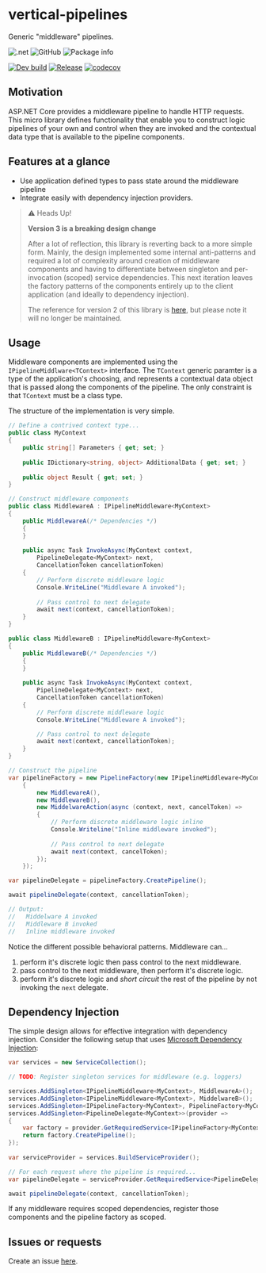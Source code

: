 # vertical-pipelines

Generic "middleware" pipelines.

![.net](https://img.shields.io/badge/Frameworks-.netstandard21+net50-purple)
![GitHub](https://img.shields.io/github/license/verticalsoftware/vertical-pipelines)
![Package info](https://img.shields.io/nuget/v/vertical-pipelines.svg)

[![Dev build](https://github.com/verticalsoftware/vertical-pipelines/actions/workflows/dev-build.yml/badge.svg)](https://github.com/verticalsoftware/vertical-pipelines/actions/workflows/dev-build.yml)
[![Release](https://github.com/verticalsoftware/vertical-pipelines/actions/workflows/release.yml/badge.svg)](https://github.com/verticalsoftware/vertical-pipelines/actions/workflows/release.yml)
[![codecov](https://codecov.io/gh/verticalsoftware/vertical-pipelines/branch/dev/graph/badge.svg?token=4RNB0XF988)](https://codecov.io/gh/verticalsoftware/vertical-pipelines)

## Motivation

ASP.NET Core provides a middleware pipeline to handle HTTP requests. This micro library defines functionality that enable you to construct logic pipelines of your own and control when they are invoked and the contextual data type that is available to the pipeline components.

## Features at a glance

- Use application defined types to pass state around the middleware pipeline
- Integrate easily with dependency injection providers. 

> ⚠️ Heads Up!
> 
> **Version 3 is a breaking design change**
> 
> After a lot of reflection, this library is reverting back to a more simple form. Mainly,
> the design implemented some internal anti-patterns and required a lot of complexity around
> creation of middleware components and having to differentiate between singleton and per-invocation (scoped)
> service dependencies. This next iteration leaves the factory patterns of the components entirely
> up to the client application (and ideally to dependency injection). 
> 
> The reference for version 2 of this library is [here](./README_v2.md), but please note it will no longer be maintained.

## Usage

Middleware components are implemented using the `IPipelineMiddlware<TContext>` interface. The `TContext` generic paramter is a type of the application's choosing, and represents a contextual data object that is passed along the components of the pipeline. The only constraint is that `TContext` must be a class type.

The structure of the implementation is very simple.

```csharp
// Define a contrived context type...
public class MyContext
{
    public string[] Parameters { get; set; }
    
    public IDictionary<string, object> AdditionalData { get; set; }
    
    public object Result { get; set; }
}

// Construct middleware components
public class MiddlewareA : IPipelineMiddleware<MyContext>
{
    public MiddlewareA(/* Dependencies */)
    {
    }
    
    public async Task InvokeAsync(MyContext context,
        PipelineDelegate<MyContext> next,
        CancellationToken cancellationToken)
    {
        // Perform discrete middleware logic
        Console.WriteLine("Middleware A invoked");
        
        // Pass control to next delegate
        await next(context, cancellationToken);
    }
}

public class MiddlewareB : IPipelineMiddleware<MyContext>
{
    public MiddlewareB(/* Dependencies */)
    {
    }
    
    public async Task InvokeAsync(MyContext context,
        PipelineDelegate<MyContext> next,
        CancellationToken cancellationToken)
    {
        // Perform discrete middleware logic
        Console.WriteLine("Middleware A invoked");

        // Pass control to next delegate
        await next(context, cancellationToken);
    }
}

// Construct the pipeline
var pipelineFactory = new PipelineFactory(new IPipelineMiddleware<MyContext>[]
    {
        new MiddlewareA(),
        new MiddlewareB(),
        new MiddelwareAction(async (context, next, cancelToken) => 
        {
            // Perform discrete middleware logic inline
            Console.Writeline("Inline middleware invoked");
            
            // Pass control to next delegate
            await next(context, cancelToken);
        });
    });

var pipelineDelegate = pipelineFactory.CreatePipeline();

await pipelineDelegate(context, cancellationToken);

// Output:
//   Middelware A invoked
//   Middleware B invoked   
//   Inline middleware invoked
```

Notice the different possible behavioral patterns. Middleware can...

1. perform it's discrete logic then pass control to the next middleware.
2. pass control to the next middleware, then perform it's discrete logic.
3. perform it's discrete logic and _short circuit_ the rest of the pipeline by not invoking the `next` delegate.

## Dependency Injection

The simple design allows for effective integration with dependency injection. Consider the following setup that uses [Microsoft Dependency Injection](https://docs.microsoft.com/en-us/aspnet/core/fundamentals/dependency-injection?view=aspnetcore-6.0):

```csharp
var services = new ServiceCollection();

// TODO: Register singleton services for middleware (e.g. loggers)

services.AddSingleton<IPipelineMiddleware<MyContext>, MiddlewareA>();
services.AddSingleton<IPipelineMiddleware<MyContext>, MiddelwareB>();
services.AddSingleton<IPipelineFactory<MyContext>, PipelineFactory<MyContext>>();
services.AddSingleton<PipelineDelegate<MyContext>>(provider => 
{
    var factory = provider.GetRequiredService<IPipelineFactory<MyContext>>();
    return factory.CreatePipeline();
});
    
var serviceProvider = services.BuildServiceProvider();

// For each request where the pipeline is required...
var pipelineDelegate = serviceProvider.GetRequiredService<PipelineDelegate<MyContext>>();

await pipelineDelegate(context, cancellationToken);
```

If any middleware requires scoped dependencies, register those components and the pipeline factory as scoped.

## Issues or requests

Create an issue [here](https://github.com/verticalsoftware/vertical-pipelines/issues).